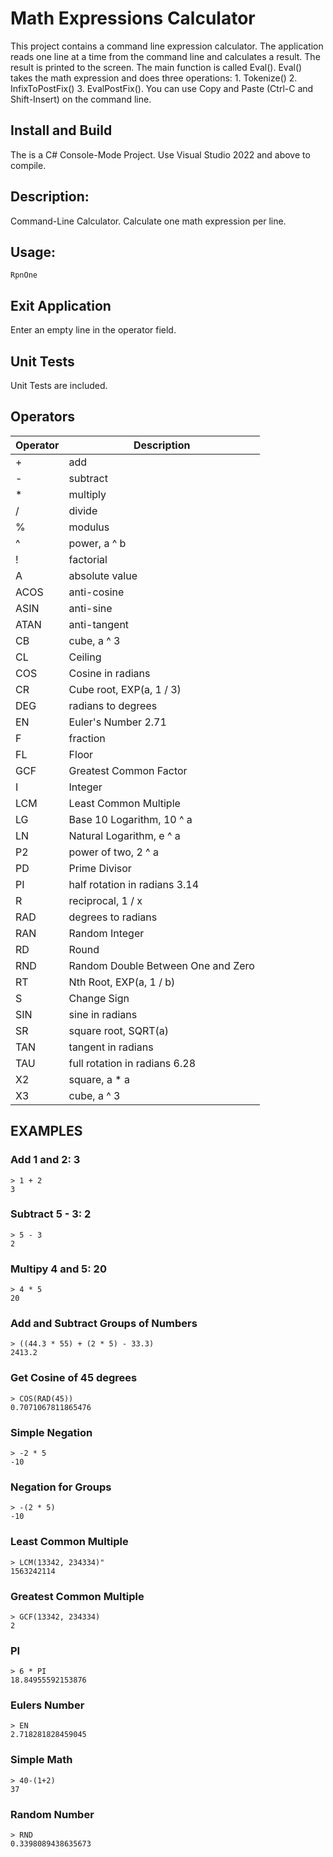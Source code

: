 # Math Expressions Calculator

This project contains a command line expression calculator.  The application reads one line at a time from the command line and calculates a result.  The result is printed to the screen.  The main function is called Eval().  Eval() takes the math expression and does three operations:  1. Tokenize() 2. InfixToPostFix() 3. EvalPostFix().  You can use Copy and Paste (Ctrl-C and Shift-Insert) on the command line.

## Install and Build

The is a C# Console-Mode Project. Use Visual Studio 2022 and above to compile. 

## Description:

  Command-Line Calculator.  Calculate one math expression per line.

## Usage:
	RpnOne 

 
## Exit Application

  Enter an empty line in the operator field.

## Unit Tests

  Unit Tests are included.


## Operators

| Operator | Description |
| --- | --- |
| + | add|
| - | subtract |
| * | multiply |
| / | divide |
| % | modulus |
| ^ | power, a ^ b |
| ! | factorial |
| A |  absolute value |
| ACOS | anti-cosine |
| ASIN | anti-sine |
| ATAN | anti-tangent |
| CB | cube, a ^ 3 |
| CL | Ceiling |
| COS | Cosine in radians |
| CR | Cube root, EXP(a, 1 / 3) |
| DEG | radians to degrees |
| EN | Euler's Number 2.71 |
| F | fraction |
| FL | Floor |
| GCF | Greatest Common Factor |
| I | Integer |
| LCM | Least Common Multiple |
| LG | Base 10 Logarithm, 10 ^ a |
| LN | Natural Logarithm, e ^ a |
| P2 | power of two, 2 ^ a |
| PD | Prime Divisor |
| PI | half rotation in radians 3.14 |
| R | reciprocal, 1 / x |
| RAD | degrees to radians |
| RAN | Random Integer |
| RD | Round |
| RND | Random Double Between One and Zero |
| RT | Nth Root, EXP(a, 1 / b) |
| S | Change Sign |
| SIN | sine in radians |
| SR | square root, SQRT(a) |
| TAN | tangent in radians |
| TAU | full rotation in radians 6.28 |
| X2 | square, a * a |
| X3 | cube, a ^ 3 |

## EXAMPLES

### Add 1 and 2:  3

```
> 1 + 2
3
```

### Subtract 5 - 3:  2

```
> 5 - 3
2
```

### Multipy 4 and 5:  20

```
> 4 * 5
20
```

### Add and Subtract Groups of Numbers

```
> ((44.3 * 55) + (2 * 5) - 33.3)
2413.2
```

### Get Cosine of 45 degrees

```
> COS(RAD(45))
0.7071067811865476
```

### Simple Negation

```
> -2 * 5
-10
```

### Negation for Groups

```
> -(2 * 5)
-10
```

### Least Common Multiple

```
> LCM(13342, 234334)"
1563242114
```


### Greatest Common Multiple

```
> GCF(13342, 234334)
2
```

### PI

```
> 6 * PI
18.84955592153876
```

### Eulers Number

```
> EN
2.718281828459045
```

### Simple Math

```
> 40-(1+2)
37
```

### Random Number

```
> RND
0.3398089438635673
```












